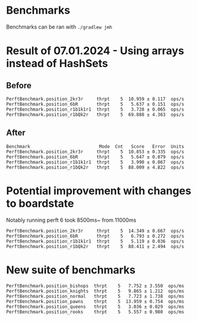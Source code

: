 # Benchmarks

Benchmarks can be ran with `./gradlew jmh`

# Result of 07.01.2024 - Using arrays instead of HashSets

## Before 
```
PerftBenchmark.position_2kr3r     thrpt    5  10.959 ± 0.117  ops/s
PerftBenchmark.position_6bR       thrpt    5   5.637 ± 0.151  ops/s
PerftBenchmark.position_r1b1k1r1  thrpt    5   3.728 ± 0.065  ops/s
PerftBenchmark.position_r1bQk2r   thrpt    5  69.888 ± 4.363  ops/s
```

## After
```
Benchmark                          Mode  Cnt   Score   Error  Units
PerftBenchmark.position_2kr3r     thrpt    5  10.853 ± 0.335  ops/s
PerftBenchmark.position_6bR       thrpt    5   5.647 ± 0.079  ops/s
PerftBenchmark.position_r1b1k1r1  thrpt    5   3.990 ± 0.067  ops/s
PerftBenchmark.position_r1bQk2r   thrpt    5  88.009 ± 4.822  ops/s
```


# Potential improvement with changes to boardstate

Notably running perft 6 took 8500ms~ from 11000ms

```
PerftBenchmark.position_2kr3r     thrpt    5  14.349 ± 0.667  ops/s
PerftBenchmark.position_6bR       thrpt    5   6.793 ± 0.272  ops/s
PerftBenchmark.position_r1b1k1r1  thrpt    5   5.119 ± 0.036  ops/s
PerftBenchmark.position_r1bQk2r   thrpt    5  88.411 ± 2.494  ops/s
```

# New suite of benchmarks

```
PerftBenchmark.position_bishops  thrpt    5   7.752 ± 3.550  ops/ms
PerftBenchmark.position_knights  thrpt    5   9.865 ± 1.212  ops/ms
PerftBenchmark.position_normal   thrpt    5   7.723 ± 1.738  ops/ms
PerftBenchmark.position_pawns    thrpt    5  13.959 ± 0.754  ops/ms
PerftBenchmark.position_queens   thrpt    5   3.036 ± 0.029  ops/ms
PerftBenchmark.position_rooks    thrpt    5   5.557 ± 0.980  ops/ms
```
